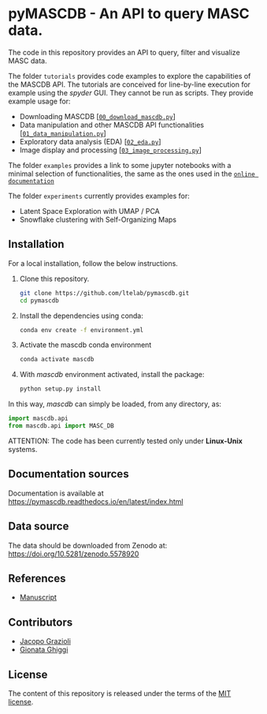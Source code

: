 # pyMASCDB - An API to query MASC data.

The code in this repository provides an API to query, filter and visualize MASC data.

The folder `tutorials` provides code examples to explore the capabilities of the MASCDB API.
The tutorials are conceived for line-by-line execution for example using the *spyder* GUI. They cannot be run as scripts. 
They provide example usage for: 

- Downloading MASCDB [[`00_download_mascdb.py`]]
- Data manipulation and other MASCDB API functionalities [[`01_data_manipulation.py`]] 
- Exploratory data analysis (EDA) [[`02_eda.py`]] 
- Image display and processing [[`03_image_processing.py`]] 

[`00_download_mascdb.py`]: https://github.com/ltelab/pymascdb/tree/master/tutorial/00_download_mascdb.py
[`01_data_manipulation.py`]: https://github.com/ltelab/pymascdb/tree/master/tutorial/01_data_manipulation.py
[`02_eda.py`]: https://github.com/ltelab/pymascdb/tree/master/tutorial/02_eda.py
[`03_image_processing.py`]: https://github.com/ltelab/pymascdb/tree/master/tutorial/03_image_processing.py

The folder `examples` provides a link to some jupyter notebooks with a minimal selection of functionalities, the same as the ones used in the [`online documentation`]

[`online documentation`]: https://pymascdb.readthedocs.io/en/latest/examples.html

The folder `experiments` currently provides examples for:
- Latent Space Exploration with UMAP / PCA
- Snowflake clustering with Self-Organizing Maps

## Installation

For a local installation, follow the below instructions.

1. Clone this repository.
   ```sh
   git clone https://github.com/ltelab/pymascdb.git
   cd pymascdb
   ```

2. Install the dependencies using conda:
   ```sh
   conda env create -f environment.yml
   ```
3. Activate the mascdb conda environment 
   ```sh
   conda activate mascdb
   ```
   
5. With *mascdb* environment activated, install the package:
   ```sh
   python setup.py install
   ```

In this way, *mascdb* can simply be loaded, from any directory, as:
   ```python
   import mascdb.api
   from mascdb.api import MASC_DB
   ```
   
ATTENTION: The code has been currently tested only under **Linux-Unix** systems.

## Documentation sources

Documentation is available at https://pymascdb.readthedocs.io/en/latest/index.html

## Data source

The data should be downloaded from Zenodo at: https://doi.org/10.5281/zenodo.5578920

## References 

- [Manuscript](https://www.nature.com/articles/s41597-022-01269-7)

## Contributors

* [Jacopo Grazioli](https://people.epfl.ch/jacopo.grazioli) 
* [Gionata Ghiggi](https://people.epfl.ch/gionata.ghiggi)

## License

The content of this repository is released under the terms of the [MIT license](LICENSE.txt).
